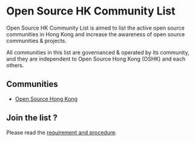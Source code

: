 # Open Source HK Community List

Open Source HK Community List is aimed to list the active open source communities in Hong Kong and increase the awareness of open source communities & projects.

All communities in this list are governanced & operated by its community, and they are independent to Open Source Hong Kong (OSHK) and each others.

## Communities

* [Open Source Hong Kong](https://opensource.hk)

## Join the list ?

Please read the [requirement and procedure](JOIN.md).
